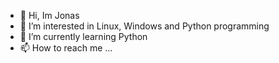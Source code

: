 - 👋 Hi, Im Jonas
- 👀 I’m interested in Linux, Windows and Python programming
- 🌱 I’m currently learning Python 
- 📫 How to reach me ...

<!---
Jonas-Jonas-Jonas/Jonas-Jonas-Jonas is a ✨ special ✨ repository because its `README.md` (this file) appears on your GitHub profile.
You can click the Preview link to take a look at your changes.
--->

